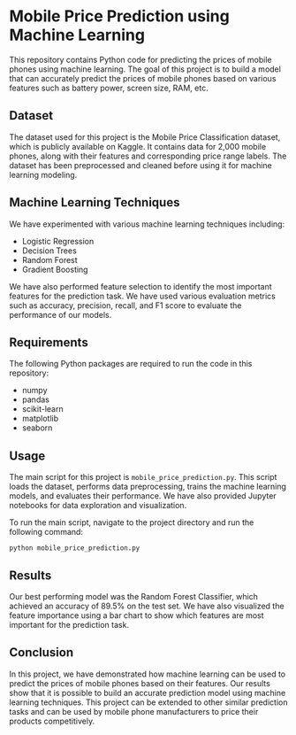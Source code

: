 # Mobile Price Prediction using Machine Learning

This repository contains Python code for predicting the prices of mobile phones using machine learning. The goal of this project is to build a model that can accurately predict the prices of mobile phones based on various features such as battery power, screen size, RAM, etc.

## Dataset
The dataset used for this project is the Mobile Price Classification dataset, which is publicly available on Kaggle. It contains data for 2,000 mobile phones, along with their features and corresponding price range labels. The dataset has been preprocessed and cleaned before using it for machine learning modeling.

## Machine Learning Techniques
We have experimented with various machine learning techniques including:

- Logistic Regression
- Decision Trees
- Random Forest
- Gradient Boosting

We have also performed feature selection to identify the most important features for the prediction task. We have used various evaluation metrics such as accuracy, precision, recall, and F1 score to evaluate the performance of our models.

## Requirements
The following Python packages are required to run the code in this repository:

- numpy
- pandas
- scikit-learn
- matplotlib
- seaborn

## Usage
The main script for this project is `mobile_price_prediction.py`. This script loads the dataset, performs data preprocessing, trains the machine learning models, and evaluates their performance. We have also provided Jupyter notebooks for data exploration and visualization.

To run the main script, navigate to the project directory and run the following command:

`python mobile_price_prediction.py`


## Results
Our best performing model was the Random Forest Classifier, which achieved an accuracy of 89.5% on the test set. We have also visualized the feature importance using a bar chart to show which features are most important for the prediction task.

## Conclusion
In this project, we have demonstrated how machine learning can be used to predict the prices of mobile phones based on their features. Our results show that it is possible to build an accurate prediction model using machine learning techniques. This project can be extended to other similar prediction tasks and can be used by mobile phone manufacturers to price their products competitively.
